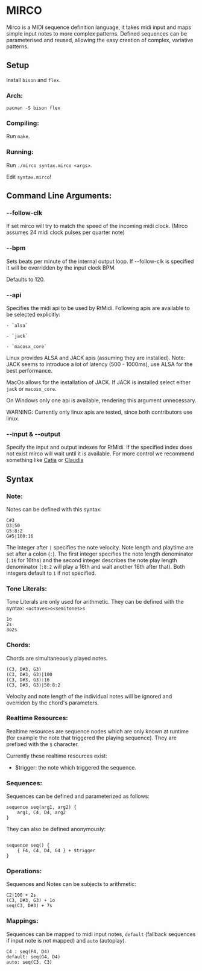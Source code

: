 # MIRCO
Mirco is a MIDI sequence definition language, it takes midi input and maps simple input notes to more complex patterns.
Defined sequences can be parameterised and reused, allowing the easy creation of complex, variative patterns.

## Setup

Install `bison` and `flex`.

### Arch:

`
pacman -S bison flex
`

### Compiling:

Run `make`.

### Running:

Run `./mirco syntax.mirco <args>`.

Edit `syntax.mirco`!

## Command Line Arguments:

### --follow-clk

If set mirco will try to match the speed
of the incoming midi clock. 
(Mirco assumes 24 midi clock pulses per quarter note)

### --bpm

Sets beats per minute of the internal output loop. 
If --follow-clk is specified it will be overridden by 
the input clock BPM.

Defaults to 120.

### --api

Specifies the midi api to be used by RtMidi.
Following apis are available to be selected explicitly:
   
    - `alsa`

    - `jack`

    - `macosx_core`
    

Linux provides ALSA and JACK apis (assuming they are installed).
Note: JACK seems to introduce a lot of latency (500 - 1000ms),
use ALSA for the best performance.

MacOs allows for the installation of JACK. If JACK is installed
select either `jack` or `macosx_core`.

On Windows only one api is available, rendering this
argument unnecessary.

WARNING: Currently only linux apis are tested, 
since both contributors use linux.

### --input & --output

Specify the input and output indexes for RtMidi.
If the specified index does not exist mirco will
wait until it is available.
For more control we recommend something like
[Catia](https://kx.studio/Applications:Catia) or
[Claudia](https://kx.studio/Applications:Claudia) 

## Syntax

### Note:

Notes can be defined with this syntax:

```
C#3
D3|50
G5:8:2
G#5|100:16
```

The integer after `|` specifies the note velocity.
Note length and playtime are set after a colon  (`:`).
The first integer specifies the note length denominator (`:16` for 16ths)
and the second integer describes the note play length denominator
(`:8:2` will play a 16th and wait another 16th after that).
Both integers default to `1` if not specified.

### Tone Literals:

Tone Literals are only used for arithmetic.
They can be defined with the syntax: `<octaves>o<semitones>s`

```
1o
2s
3o2s
```

### Chords:

Chords are simultaneously played notes.

```
(C3, D#3, G3)
(C3, D#3, G3)|100
(C3, D#3, G3):16
(C3, D#3, G3)|50:8:2
```

Velocity and note length of the individual notes 
will be ignored and overriden by the chord's parameters.

### Realtime Resources:

Realtime resources are sequence nodes which are only 
known at runtime (for example the note that triggered the
playing sequence). They are prefixed with the `$` character. 

Currently these realtime resources exist:

- $trigger: the note which triggered the sequence.

### Sequences:

Sequences can be defined and parameterized as follows:

```
sequence seq(arg1, arg2) {
    arg1, C4, D4, arg2
}
```

They can also be defined anonymously:

```

sequence seq() {
    { F4, C4, D4, G4 } + $trigger
}
```

### Operations:

Sequences and Notes can be subjects to arithmetic:

```
C2|100 + 2s
(C3, D#3, G3) + 1o
seq(C3, D#3) + 7s
```

### Mappings:

Sequences can be mapped to midi input notes, 
`default` (fallback sequences if input note is not mapped) and
`auto` (autoplay).

```
C4 : seq(F4, D4)
default: seq(G4, D4)
auto: seq(C3, C3)
```

